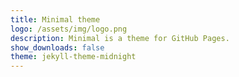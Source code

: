 ```yaml
---
title: Minimal theme
logo: /assets/img/logo.png
description: Minimal is a theme for GitHub Pages.
show_downloads: false
theme: jekyll-theme-midnight
---
```

